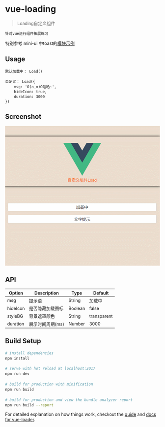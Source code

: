 # vue-loading

> Loading自定义组件

	针对vue进行组件拓展练习

特别参考 mini-ui 中toast的[模块示例](https://github.com/ElemeFE/vue-toast-mobile)

## Usage
```
默认加载中： Load()

自定义： Load({
	msg: 'O(∩_∩)O哈哈~',
	hideIcon: true,
	duration: 3000
})
```

## Screenshot
![示例](screenshot/GIF.gif)


## API

<table>
	<thead>
		<tr>
			<th>Option</th>
			<th>Description</th>
			<th>Type</th>
			<th>Default</th>
		</tr>
	</thead>
	<tbody>
		<tr>
			<td>msg</td>
			<td>提示语</td>
			<td>String</td>
			<td>加载中</td>
		</tr>
		<tr>
			<td>hideIcon</td>
			<td>是否隐藏加载图标</td>
			<td>Boolean</td>
			<td>false</td>
		</tr>
		<tr>
			<td>styleBG</td>
			<td>背景遮罩颜色</td>
			<td>String</td>
			<td>transparent</td>
		</tr>
		<tr>
			<td>duration</td>
			<td>展示时间周期(ms)</td>
			<td>Number</td>
			<td>3000</td>
		</tr>
	</tbody>
</table>


## Build Setup

``` bash
# install dependencies
npm install

# serve with hot reload at localhost:2017
npm run dev

# build for production with minification
npm run build

# build for production and view the bundle analyzer report
npm run build --report
```

For detailed explanation on how things work, checkout the [guide](http://vuejs-templates.github.io/webpack/) and [docs for vue-loader](http://vuejs.github.io/vue-loader).
